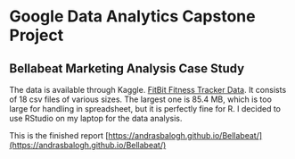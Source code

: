 # Google Data Analytics Capstone Project
## Bellabeat Marketing Analysis Case Study

The data is available through Kaggle.  [FitBit Fitness Tracker Data](https://www.kaggle.com/datasets/arashnic/fitbit). It consists of 18 csv files of various sizes. The largest one is 85.4 MB, which is too large for handling in spreadsheet, but it is perfectly fine for R. I decided to use RStudio on my laptop for the data analysis.   


This is the finished report [https://andrasbalogh.github.io/Bellabeat/](https://andrasbalogh.github.io/Bellabeat/)


